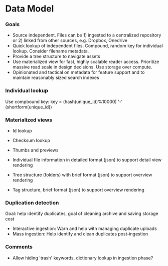 # Data Model

### Goals

* Source independent. Files can be 1) ingested to a centralized repository or 2) linked from other sources, e.g. Dropbox, Onedrive
* Quick lookup of independent files. Compound, random key for individual lookup. Consider filename metadata.
* Provide a tree structure to navigate assets
* Use materialized view for fast, highly scalable reader access. Prioritize massive read scale in design decisions. Use storage over compute.
* Opinionated and tactical on metadata for feature support and to maintain reasonably sized search indexes



### Individual lookup

Use compbound key: key = (hash(unique_id)%10000) '-' (shortform(unique_id))



### Materialized views

* Id lookup
* Checksum lookup

* Thumbs and previews
* Individual file information in detailed format (json) to support detail view rendering
* Tree structure (folders) with brief format (json) to support overview rendering
* Tag structure, brief format (json) to support overview rendering



### Duplication detection

Goal: help identify duplicates, goal of cleaning archive and saving storage cost

* Interactive ingestion: Warn and help with managing duplicate uploads
* Mass ingestion: Help identify and clean duplicates post-ingestion

 
### Comments

* Allow hiding 'trash' keywords, dictionary lookup in ingestion phase?
